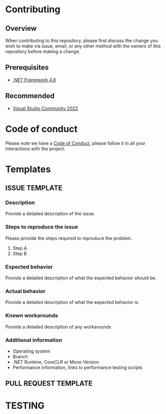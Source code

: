 # Contributing

## Overview
When contributing to this repository, please first discuss the change you wish to make via issue, email, or any other method with the owners of this repository before making a change.

## Prerequisites
* [.NET Framework 4.8](https://dotnet.microsoft.com/download/dotnet-framework)

## Recommended
* [Visual Studio Community 2022](https://visualstudio.microsoft.com/vs/)

# Code of conduct
Please note we have a [Code of Conduct](code-of-conduct.md), please follow it in all your interactions with the project.

# Templates

## ISSUE TEMPLATE

### Description
Provide a detailed description of the issue.

### Steps to reproduce the issue
Please provide the steps required to reproduce the problem.
1. Step A
2. Step B

### Expected behavior
Provide a detailed description of what the expected behavior should be.

### Actual behavior
Provide a detailed description of what the expected behavior is.

### Known workarounds
Provide a detailed description of any workarounds

### Additional information
* Operating system
* Branch
* .NET Runtime, CoreCLR or Mono Version
* Performance information, links to performance testing scripts

## PULL REQUEST TEMPLATE

# TESTING